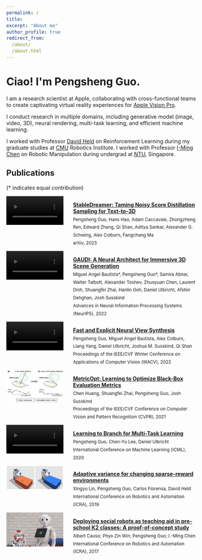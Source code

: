 ```yaml
---
permalink: /
title: 
excerpt: "About me"
author_profile: true
redirect_from: 
  /about/
  /about.html
---
```

<h1> Ciao! I'm Pengsheng Guo. </h1>
<p> I am a research scientist at Apple, collaborating with cross-functional teams to create captivating virtual reality experiences for <a href="https://www.apple.com/apple-vision-pro/">Apple Vision Pro</a>. </p>
<p> I conduct research in multiple domains, including generative model (image, video, 3D), neural rendering, multi-task learning, and efficient machine learning. </p>
<p> I worked with Professor <a href="https://www.ri.cmu.edu/ri-faculty/david-held/">David Held</a> on Reinforcement Learning during my graduate studies at <a href="https://www.cmu.edu">CMU</a> Robotics Institute. I worked with Professor <a href="https://www3.ntu.edu.sg/home/michen/edu.html">I-Ming Chen</a> on Robotic Manipulation during undergrad at <a href="https://www.ntu.edu.sg">NTU</a>, Singapore. </p>

<h2>Publications</h2>
<p> (* indicates equal contribution)</p>

<div id="stabledreamer" style="display: flex; justify-content: space-between">
  <div style="width: 30%; box-sizing: border-box;">
      <video width="100%" autoplay loop>
          <source src="videos/stabledreamer.mov" type="video/quicktime">
          Your browser does not support the video tag.
      </video>
  </div>
  <div style="width: 65%; box-sizing: border-box;">
      <p>
        <a href="https://github.com/apple/ml-stabledreamer"><strong>StableDreamer: Taming Noisy Score Distillation Sampling for Text-to-3D</strong></a> 
        <br />
        <sub>Pengsheng Guo, Hans Hao, Adam Caccavale, Zhongzheng Ren, Edward Zhang, Qi Shan, Aditya Sankar, Alexander G. Schwing, Alex Colburn, Fangchang Ma</sub>
        <br />
        <sub>arXiv, 2023</sub>
      </p>
  </div>
</div>

<!-- <div id="cvrecon" style="display: flex; justify-content: space-between">
  <div style="width: 30%; box-sizing: border-box;">
      <video width="100%" autoplay loop>
          <source src="videos/cvrecon.mov" type="video/quicktime">
          Your browser does not support the video tag.
      </video>
  </div>
  <div style="width: 65%; box-sizing: border-box;">
      <p>
        <a href="https://cvrecon.ziyue.cool"><strong>CVRecon: Rethinking 3d geometric feature learning for neural reconstruction</strong></a> 
        <br />
        <sub>Ziyue Feng, Liang Yang, Pengsheng Guo, Bing Li</sub>
        <br />
        <sub>Proceedings of the IEEE/CVF International Conference on Computer Vision (ICCV), 2023</sub>
      </p>
  </div>
</div> -->

<div id="gaudi" style="display: flex; justify-content: space-between">
  <div style="width: 30%; box-sizing: border-box;">
      <video width="100%" autoplay loop>
          <source src="videos/gaudi.mov" type="video/mp4">
          Your browser does not support the video tag.
      </video>
  </div>
  <div style="width: 65%; box-sizing: border-box;">
      <p>
        <a href="https://github.com/apple/ml-gaudi"><strong>GAUDI: A Neural Architect for Immersive 3D Scene Generation</strong></a> 
        <br />
        <sub> Miguel Angel Bautista*, Pengsheng Guo*, Samira Abnar, Walter Talbott, Alexander Toshev, Zhuoyuan Chen, Laurent Dinh, Shuangfei Zhai, Hanlin Goh, Daniel Ulbricht, Afshin Dehghan, Josh Susskind</sub>
        <br />
        <sub>Advances in Neural Information Processing Systems (NeurIPS), 2022</sub>
      </p>
  </div>
</div>

<div id="fenvs" style="display: flex; justify-content: space-between">
  <div style="width: 30%; box-sizing: border-box;">
      <video width="100%" autoplay loop>
          <source src="videos/fenvs.mp4" type="video/mp4">
          Your browser does not support the video tag.
      </video>
  </div>
  <div style="width: 65%; box-sizing: border-box;">
      <p>
        <a href="https://machinelearning.apple.com/research/fast-and-explicit-neural-view-synthesis"><strong>Fast and Explicit Neural View Synthesis</strong></a> 
        <br />
        <sub>Pengsheng Guo, Miguel Angel Bautista, Alex Colburn, Liang Yang, Daniel Ulbricht, Joshua M. Susskind, Qi Shan</sub>
        <br />
        <sub>Proceedings of the IEEE/CVF Winter Conference on Applications of Computer Vision (WACV), 2022</sub>
      </p>
  </div>
</div>

<div id="metriopt" style="display: flex; justify-content: space-between">
  <div style="width: 30%; box-sizing: border-box;">
      <img src="videos/metricopt.png"/>
  </div>
  <div style="width: 65%; box-sizing: border-box;">
      <p>
        <a href="https://machinelearning.apple.com/research/learning-to-optimize-black-box-evaluation-metrics"><strong>MetricOpt: Learning to Optimize Black-Box Evaluation Metrics</strong></a> 
        <br />
        <sub>Chen Huang, Shuangfei Zhai, Pengsheng Guo, Josh Susskind</sub>
        <br />
        <sub>Proceedings of the IEEE/CVF Conference on Computer Vision and Pattern Recognition (CVPR), 2021</sub>
      </p>
  </div>
</div>

<div id="learntobranch" style="display: flex; justify-content: space-between">
  <div style="width: 30%; box-sizing: border-box;">
      <video width="100%" autoplay loop>
          <source src="videos/learntobranch.mp4" type="video/mp4">
          Your browser does not support the video tag.
      </video>
  </div>
  <div style="width: 65%; box-sizing: border-box;">
      <p>
        <a href="https://machinelearning.apple.com/research/learning-to-branch-multi-task-learning"><strong>Learning to Branch for Multi-Task Learning</strong></a> 
        <br />
        <sub>Pengsheng Guo, Chen-Yu Lee, Daniel Ulbricht</sub>
        <br />
        <sub>International Conference on Machine Learning (ICML), 2020</sub>
      </p>
  </div>
</div>

<div id="adapvar" style="display: flex; justify-content: space-between">
  <div style="width: 30%; box-sizing: border-box;">
      <img src="videos/adapvar.png"/>
  </div>
  <div style="width: 65%; box-sizing: border-box;">
      <p>
        <a href="https://arxiv.org/abs/1903.06309"><strong>Adaptive variance for changing sparse-reward environments</strong></a> 
        <br />
        <sub>Xingyu Lin, Pengsheng Guo, Carlos Florensa, David Held</sub>
        <br />
        <sub>International Conference on Robotics and Automation (ICRA), 2019</sub>
      </p>
  </div>
</div>

<div id="socialrobo" style="display: flex; justify-content: space-between">
  <div style="width: 30%; box-sizing: border-box;">
      <img src="videos/socialrobo.png"/>
  </div>
  <div style="width: 65%; box-sizing: border-box;">
      <p>
        <a href="https://ieeexplore.ieee.org/abstract/document/7989490"><strong>Deploying social robots as teaching aid in pre-school K2 classes: A proof-of-concept study</strong></a> 
        <br />
        <sub>Albert Causo; Phyo Zin Win; Pengsheng Guo; I.-Ming Chen</sub>
        <br />
        <sub>International Conference on Robotics and Automation (ICRA), 2017</sub>
      </p>
  </div>
</div>

<!-- <h2>Publications</h2>
<p> (* indicates equal contribution)</p>
<p>
<a href="https://arxiv.org/abs/2312.02189"><strong>StableDreamer: Taming Noisy Score Distillation Sampling for Text-to-3D</strong></a> 
<br />
<sub><u>Pengsheng Guo</u>, Hanxiang Hao, Adam Caccavale, Z Ren, E Zhang, Q Shan, A Sankar, A Schwing, A Colburn, F Ma.</sub>
<br />
<sub>arXiv, 2023</sub>
</p>
<p>
<a href="https://cvrecon.ziyue.cool"><strong>CVRecon: Rethinking 3d geometric feature learning for neural reconstruction</strong></a>  
Z Feng, L Yang, <u>P Guo</u>, B Li.
Proceedings of the IEEE/CVF International Conference on Computer Vision (ICCV), 2023
</p>
<p>
<a href="https://machinelearning.apple.com/research/gaudi"><strong>GAUDI: A Neural Architect for Immersive 3D Scene Generation</strong></a>  
MA Bautista*, <u>P Guo</u>*, S Abnar, W Talbott, A Toshev, Z Chen, L Dinh, S Zhai, H Goh, D Ulbricht, A Dehghan, J Susskind.
Advances in Neural Information Processing Systems (NeurIPS), 2022
</p>
<p>
<a href="https://machinelearning.apple.com/research/fast-and-explicit-neural-view-synthesis"><strong>Fast and Explicit Neural View Synthesis</strong></a>  
<u>P Guo</u>, MA Bautista, A Colburn, L Yang, D Ulbricht, JM Susskind, Q Shan.
Proceedings of the IEEE/CVF Winter Conference on Applications of Computer Vision (WACV), 2022
</p>
<p>
<a href="https://machinelearning.apple.com/research/learning-to-optimize-black-box-evaluation-metrics"><strong>MetricOpt: Learning to Optimize Black-Box Evaluation Metrics</strong></a>  
P C Huang, S Zhai, <u>P Guo</u>, J Susskind.
Proceedings of the IEEE/CVF Conference on Computer Vision and Pattern Recognition (CVPR), 2021
</p>
<p>
<a href="https://machinelearning.apple.com/research/learning-to-branch-multi-task-learning"><strong>Learning to Branch for Multi-Task Learning</strong></a>  
<u>P Guo</u>, CY Lee, D Ulbricht.
International Conference on Machine Learning (ICML), 2020
</p>
<p>
<a href="https://ieeexplore.ieee.org/document/8793650"><strong>Adaptive variance for changing sparse-reward environments</strong></a>  
X Lin, <u>P Guo</u>, C Florensa, D Held.
International Conference on Robotics and Automation (ICRA), 2019
</p>
<p>
<a href="https://ieeexplore.ieee.org/document/7989490"><strong>Deploying social robots as teaching aid in pre-school K2 classes: A proof-of-concept study</strong></a>  
A Causo, PZ Win, <u>P Guo</u>, IM Chen. 
International Conference on Robotics and Automation (ICRA), 2017
</p> -->